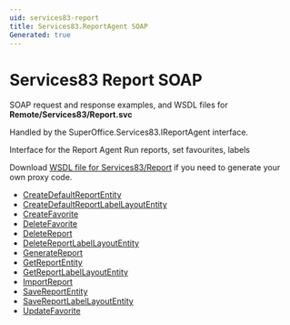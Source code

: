 ```yaml
---
uid: services83-report
title: Services83.ReportAgent SOAP
Generated: true
---
```


# Services83 Report SOAP

SOAP request and response examples, and WSDL files for **Remote/Services83/Report.svc**

Handled by the <see cref="T:SuperOffice.Services83.IReportAgent">SuperOffice.Services83.IReportAgent</see> interface.

Interface for the Report Agent
Run reports, set favourites, labels

Download [WSDL file for Services83/Report](../Services83-Report.md) if you need to generate your own proxy code.

* [CreateDefaultReportEntity](CreateDefaultReportEntity.md)
* [CreateDefaultReportLabelLayoutEntity](CreateDefaultReportLabelLayoutEntity.md)
* [CreateFavorite](CreateFavorite.md)
* [DeleteFavorite](DeleteFavorite.md)
* [DeleteReport](DeleteReport.md)
* [DeleteReportLabelLayoutEntity](DeleteReportLabelLayoutEntity.md)
* [GenerateReport](GenerateReport.md)
* [GetReportEntity](GetReportEntity.md)
* [GetReportLabelLayoutEntity](GetReportLabelLayoutEntity.md)
* [ImportReport](ImportReport.md)
* [SaveReportEntity](SaveReportEntity.md)
* [SaveReportLabelLayoutEntity](SaveReportLabelLayoutEntity.md)
* [UpdateFavorite](UpdateFavorite.md)
